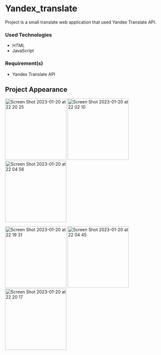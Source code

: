 # Yandex_translate
 
Project is a small translate web application that used Yandex Translate API.

### Used Technologies
- HTML
- JavaScript 

### Requirement(s)
- Yandex Translate API

## Project Appearance 
<p>
<img width="200" alt="Screen Shot 2023-01-20 at 22 20 25" src="https://user-images.githubusercontent.com/77456662/213939698-bce78854-6a32-4613-8e1e-206a7baaf8f9.png">
<img width="200" alt="Screen Shot 2023-01-20 at 22 02 10" src="https://user-images.githubusercontent.com/77456662/213939703-5abe0821-1032-47ff-860e-6fb21c475c29.png">
<img width="200" alt="Screen Shot 2023-01-20 at 22 04 56" src="https://user-images.githubusercontent.com/77456662/213939686-4064d188-89e7-4e17-beed-d15906cf7d0d.png">
</p>
<p>
<img width="200" alt="Screen Shot 2023-01-20 at 22 19 31" src="https://user-images.githubusercontent.com/77456662/213939691-a3bfbae6-5f59-4f57-95dc-119bdc9f893d.png">
<img width="200" alt="Screen Shot 2023-01-20 at 22 04 45" src="https://user-images.githubusercontent.com/77456662/213939684-f82303a0-65f7-4e7b-92e1-2c03c3ae2aab.png">
<img width="200" alt="Screen Shot 2023-01-20 at 22 20 17" src="https://user-images.githubusercontent.com/77456662/213939695-264e535b-631c-428f-815a-939f54085da5.png">
</p>
